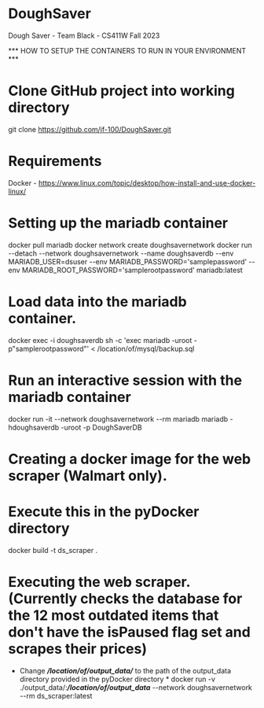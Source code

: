 # DoughSaver
Dough Saver - Team Black - CS411W Fall 2023

*** HOW TO SETUP THE CONTAINERS TO RUN IN YOUR ENVIRONMENT ***


# Clone GitHub project into working directory
git clone https://github.com/jf-100/DoughSaver.git

# Requirements
Docker - https://www.linux.com/topic/desktop/how-install-and-use-docker-linux/


# Setting up the mariadb container
docker pull mariadb
docker network create doughsavernetwork
docker run --detach --network doughsavernetwork --name doughsaverdb --env MARIADB_USER=dsuser --env MARIADB_PASSWORD='samplepassword' --env MARIADB_ROOT_PASSWORD='samplerootpassword' mariadb:latest

# Load data into the mariadb container.
docker exec -i doughsaverdb sh -c 'exec mariadb -uroot -p"samplerootpassword"' < /location/of/mysql/backup.sql

# Run an interactive session with the mariadb container
docker run -it --network doughsavernetwork --rm mariadb mariadb -hdoughsaverdb -uroot -p DoughSaverDB

# Creating a docker image for the web scraper (Walmart only).
# Execute this in the pyDocker directory
docker build -t ds_scraper .

# Executing the web scraper. (Currently checks the database for the 12 most outdated items that don't have the isPaused flag set and scrapes their prices)
* Change ***/location/of/output_data/*** to the path of the output_data directory provided in the pyDocker directory *
docker run -v ./output_data/:***/location/of/output_data*** --network doughsavernetwork --rm ds_scraper:latest
